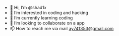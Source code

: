 - 👋 Hi, I’m @shad1x
- 👀 I’m interested in coding and hacking 
- 🌱 I’m currently learning coding
- 💞️ I’m looking to collaborate on a app
- 📫 How to reach me via mail ay741353@gmail.com

<!---
shad1x/shad1x is a ✨ special ✨ repository because its `README.md` (this file) appears on your GitHub profile.
You can click the Preview link to take a look at your changes.
--->
